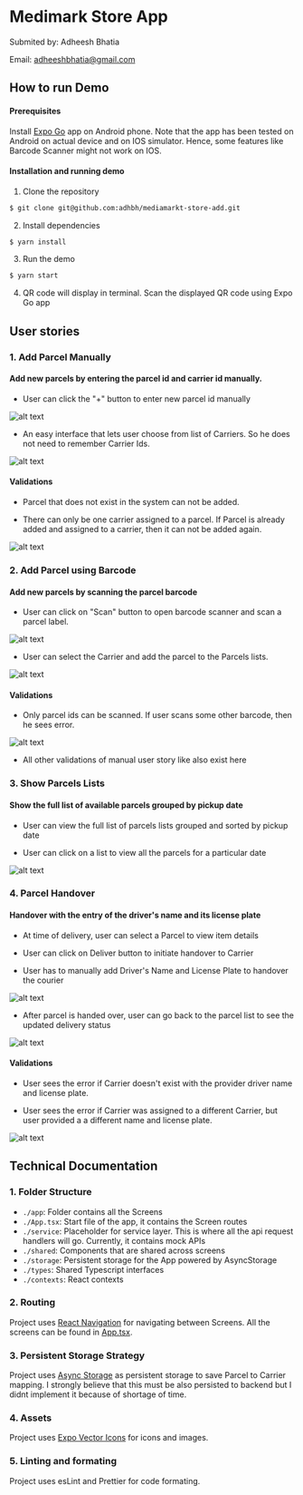 # Medimark Store App

Submited by: Adheesh Bhatia

Email: adheeshbhatia@gmail.com

## How to run Demo

#### Prerequisites
Install [Expo Go](https://expo.dev/client) app on Android phone. Note that the app has been tested on Android on actual device and on IOS simulator. Hence, some features like Barcode Scanner might not work on IOS.

#### Installation and running demo

1. Clone the repository
```bash
$ git clone git@github.com:adhbh/mediamarkt-store-add.git
```
2. Install dependencies
```bash
$ yarn install
```
3. Run the demo
```bash
$ yarn start
```
4. QR code will display in terminal. Scan the displayed QR code using Expo Go app

## User stories

### 1. Add Parcel Manually

#### Add new parcels by entering the parcel id and carrier id manually.

- User can click the "+" button to enter new parcel id manually

![alt text](https://i.postimg.cc/T3rygnhq/Screenshot-2023-03-28-at-00-20-07.png)

- An easy interface that lets user choose from list of Carriers. So he does not need to remember Carrier Ids.

![alt text](https://i.postimg.cc/q7qzYSjQ/Screenshot-2023-03-28-at-00-25-45.png)

#### Validations

- Parcel that does not exist in the system can not be added.

- There can only be one carrier assigned to a parcel. If Parcel is already added and assigned to a carrier, then it can not be added again.

![alt text](https://i.postimg.cc/KvYSnbz9/Screenshot-2023-03-28-at-00-29-11.png)


### 2. Add Parcel using Barcode

#### Add new parcels by scanning the parcel barcode

- User can click on "Scan" button to open barcode scanner and scan a parcel label.

![alt text](https://i.postimg.cc/jSRkhztQ/Screenshot-2023-03-28-at-01-55-00.png)

- User can select the Carrier and add the parcel to the Parcels lists.

![alt text](https://i.postimg.cc/SsKh1B4d/Screenshot-2023-03-28-at-02-05-00.png)


#### Validations

- Only parcel ids can be scanned. If user scans some other barcode, then he sees error.

![alt text](https://i.postimg.cc/MKHnfLjy/Screenshot-2023-03-28-at-01-58-29.png)

- All other validations of manual user story like also exist here


### 3. Show Parcels Lists

#### Show the full list of available parcels grouped by pickup date

- User can view the full list of parcels lists grouped and sorted by pickup date

- User can click on a list to view all the parcels for a particular date

![alt text](https://i.postimg.cc/kX7gWp6j/Screenshot-2023-03-28-at-00-33-53.png)

### 4. Parcel Handover

#### Handover with the entry of the driver's name and its license plate

- At time of delivery, user can select a Parcel to view item details

- User can click on Deliver button to initiate handover to Carrier

- User has to manually add Driver's Name and License Plate to handover the courier

![alt text](https://i.postimg.cc/fLx0RSpk/Screenshot-2023-03-28-at-00-41-40.png)

- After parcel is handed over, user can go back to the parcel list to see the updated delivery status

![alt text](https://i.postimg.cc/bvvhv75n/Screenshot-2023-03-28-at-00-48-25.png)


#### Validations

- User sees the error if Carrier doesn't exist with the provider driver name and license plate.

- User sees the error if Carrier was assigned to a different Carrier, but user provided a a different name and license plate.

![alt text](https://i.postimg.cc/7PnmB5hx/Screenshot-2023-03-28-at-00-51-59.png)

## Technical Documentation

### 1. Folder Structure

- `./app`: Folder contains all the Screens
- `./App.tsx`: Start file of the app, it contains the Screen routes
- `./service`: Placeholder for service layer. This is where all the api request handlers will go. Currently, it contains mock APIs
- `./shared`: Components that are shared across screens
- `./storage`: Persistent storage for the App powered by AsyncStorage
- `./types`: Shared Typescript interfaces
- `./contexts`: React contexts

### 2. Routing

Project uses [React Navigation](https://reactnavigation.org/) for navigating between Screens. All the screens can be found in [App.tsx](https://github.com/adhbh/mediamarkt-store-add/blob/main/App.tsx#L31).

### 3. Persistent Storage Strategy

Project uses [Async Storage](https://react-native-async-storage.github.io/async-storage/docs/usage/) as persistent storage to save Parcel to Carrier mapping. I strongly believe that this must be also persisted to backend but I didnt implement it because of shortage of time.

### 4. Assets

Project uses [Expo Vector Icons](https://icons.expo.fyi/) for icons and images.

### 5. Linting and formating

Project uses esLint and Prettier for code formating.

